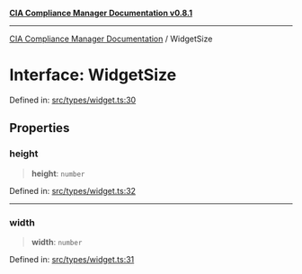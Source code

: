 [**CIA Compliance Manager Documentation v0.8.1**](../README.md)

***

[CIA Compliance Manager Documentation](../globals.md) / WidgetSize

# Interface: WidgetSize

Defined in: [src/types/widget.ts:30](https://github.com/Hack23/cia-compliance-manager/blob/4236f4375d9cfb0505c191818eeb5443ec527132/src/types/widget.ts#L30)

## Properties

### height

> **height**: `number`

Defined in: [src/types/widget.ts:32](https://github.com/Hack23/cia-compliance-manager/blob/4236f4375d9cfb0505c191818eeb5443ec527132/src/types/widget.ts#L32)

***

### width

> **width**: `number`

Defined in: [src/types/widget.ts:31](https://github.com/Hack23/cia-compliance-manager/blob/4236f4375d9cfb0505c191818eeb5443ec527132/src/types/widget.ts#L31)
